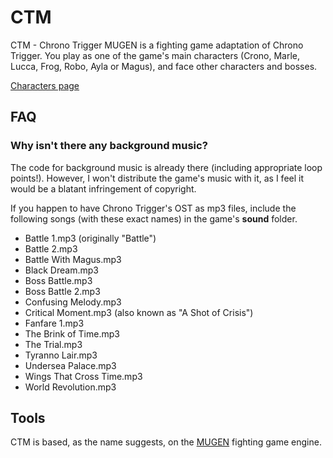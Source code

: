 CTM
===

CTM - Chrono Trigger MUGEN is a fighting game adaptation of Chrono Trigger.
You play as one of the game's main characters (Crono, Marle, Lucca, Frog, Robo,
Ayla or Magus), and face other characters and bosses.

[Characters page](docs/characters.md)

## FAQ

### Why isn't there any background music?

The code for background music is already there (including appropriate loop points!). However, I won't distribute the game's music with it, as I feel it would be a blatant infringement of copyright. 

If you happen to have Chrono Trigger's OST as mp3 files, include the following songs (with these exact names) in the game's **sound** folder.

- Battle 1.mp3 (originally "Battle") 
- Battle 2.mp3
- Battle With Magus.mp3
- Black Dream.mp3
- Boss Battle.mp3
- Boss Battle 2.mp3
- Confusing Melody.mp3
- Critical Moment.mp3 (also known as "A Shot of Crisis")
- Fanfare 1.mp3
- The Brink of Time.mp3
- The Trial.mp3
- Tyranno Lair.mp3
- Undersea Palace.mp3
- Wings That Cross Time.mp3
- World Revolution.mp3


## Tools

CTM is based, as the name suggests, on the
[MUGEN](http://www.elecbyte.com/mugen) fighting game engine.

